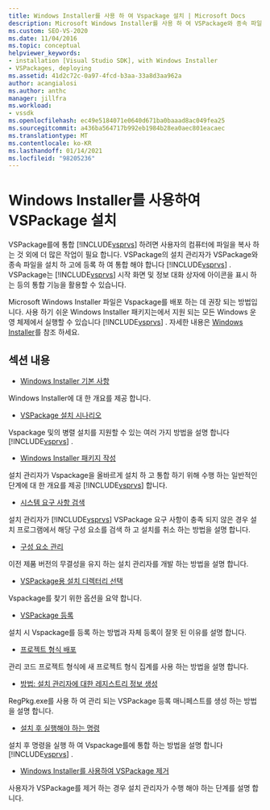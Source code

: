```yaml
---
title: Windows Installer를 사용 하 여 Vspackage 설치 | Microsoft Docs
description: Microsoft Windows Installer를 사용 하 여 VSPackage와 종속 파일을 설치 하 고 Visual Studio에 등록 하 고 통합 하는 방법에 대해 알아봅니다.
ms.custom: SEO-VS-2020
ms.date: 11/04/2016
ms.topic: conceptual
helpviewer_keywords:
- installation [Visual Studio SDK], with Windows Installer
- VSPackages, deploying
ms.assetid: 41d2c72c-0a97-4fcd-b3aa-33a8d3aa962a
author: acangialosi
ms.author: anthc
manager: jillfra
ms.workload:
- vssdk
ms.openlocfilehash: ec49e5184071e0640d671ba0baaad8ac049fea25
ms.sourcegitcommit: a436ba564717b992eb1984b28ea0aec801eacaec
ms.translationtype: MT
ms.contentlocale: ko-KR
ms.lasthandoff: 01/14/2021
ms.locfileid: "98205236"
---
```

# <a name="installing-vspackages-with-windows-installer"></a>Windows Installer를 사용하여 VSPackage 설치
VSPackage를에 통합 [!INCLUDE[vsprvs](../../code-quality/includes/vsprvs_md.md)] 하려면 사용자의 컴퓨터에 파일을 복사 하는 것 외에 더 많은 작업이 필요 합니다. VSPackage의 설치 관리자가 VSPackage와 종속 파일을 설치 하 고에 등록 하 여 통합 해야 합니다 [!INCLUDE[vsprvs](../../code-quality/includes/vsprvs_md.md)] . VSPackage는 [!INCLUDE[vsprvs](../../code-quality/includes/vsprvs_md.md)] 시작 화면 및 정보 대화 상자에 아이콘을 표시 하는 등의 통합 기능을 활용할 수 있습니다.

 Microsoft Windows Installer 파일은 Vspackage를 배포 하는 데 권장 되는 방법입니다. 사용 하기 쉬운 Windows Installer 패키지는에서 지원 되는 모든 Windows 운영 체제에서 실행할 수 있습니다 [!INCLUDE[vsprvs](../../code-quality/includes/vsprvs_md.md)] . 자세한 내용은 [Windows Installer](/previous-versions/2kt85ked(v=vs.120))를 참조 하세요.

## <a name="in-this-section"></a>섹션 내용
- [Windows Installer 기본 사항](../../extensibility/internals/windows-installer-basics.md)

 Windows Installer에 대 한 개요를 제공 합니다.

- [VSPackage 설치 시나리오](../../extensibility/internals/vspackage-setup-scenarios.md)

 Vspackage 및의 병렬 설치를 지원할 수 있는 여러 가지 방법을 설명 합니다 [!INCLUDE[vsprvs](../../code-quality/includes/vsprvs_md.md)] .

- [Windows Installer 패키지 작성](../../extensibility/internals/authoring-a-windows-installer-package.md)

 설치 관리자가 Vspackage을 올바르게 설치 하 고 통합 하기 위해 수행 하는 일반적인 단계에 대 한 개요를 제공 [!INCLUDE[vsprvs](../../code-quality/includes/vsprvs_md.md)] 합니다.

- [시스템 요구 사항 검색](../../extensibility/internals/detecting-system-requirements.md)

 설치 관리자가 [!INCLUDE[vsprvs](../../code-quality/includes/vsprvs_md.md)] VSPackage 요구 사항이 충족 되지 않은 경우 설치 프로그램에서 해당 구성 요소를 검색 하 고 설치를 취소 하는 방법을 설명 합니다.

- [구성 요소 관리](../../extensibility/internals/component-management.md)

 이전 제품 버전의 무결성을 유지 하는 설치 관리자를 개발 하는 방법을 설명 합니다.

- [VSPackage용 설치 디렉터리 선택](../../extensibility/internals/choosing-the-installation-directory-for-a-vspackage.md)

 Vspackage를 찾기 위한 옵션을 요약 합니다.

- [VSPackage 등록](../../extensibility/internals/vspackage-registration.md)

 설치 시 Vspackage를 등록 하는 방법과 자체 등록이 잘못 된 이유를 설명 합니다.

- [프로젝트 형식 배포](../../extensibility/internals/deploying-project-types.md)

 관리 코드 프로젝트 형식에 새 프로젝트 형식 집계를 사용 하는 방법을 설명 합니다.

- [방법: 설치 관리자에 대한 레지스트리 정보 생성](../../extensibility/internals/how-to-generate-registry-information-for-an-installer.md)

 RegPkg.exe를 사용 하 여 관리 되는 VSPackage 등록 매니페스트를 생성 하는 방법을 설명 합니다.

- [설치 후 실행해야 하는 명령](../../extensibility/internals/commands-that-must-be-run-after-installation.md)

 설치 후 명령을 실행 하 여 Vspackage를에 통합 하는 방법을 설명 합니다 [!INCLUDE[vsprvs](../../code-quality/includes/vsprvs_md.md)] .

- [Windows Installer를 사용하여 VSPackage 제거](../../extensibility/internals/uninstalling-a-vspackage-with-windows-installer.md)

 사용자가 VSPackage를 제거 하는 경우 설치 관리자가 수행 해야 하는 단계를 설명 합니다.